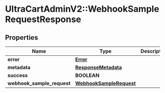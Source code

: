 # UltraCartAdminV2::WebhookSampleRequestResponse

## Properties
Name | Type | Description | Notes
------------ | ------------- | ------------- | -------------
**error** | [**Error**](Error.md) |  | [optional] 
**metadata** | [**ResponseMetadata**](ResponseMetadata.md) |  | [optional] 
**success** | **BOOLEAN** |  | [optional] 
**webhook_sample_request** | [**WebhookSampleRequest**](WebhookSampleRequest.md) |  | [optional] 


